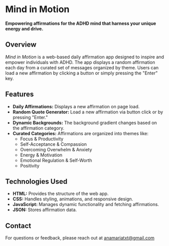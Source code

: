 # Mind in Motion

**Empowering affirmations for the ADHD mind that harness your unique energy and drive.**

## Overview

*Mind in Motion* is a web-based daily affirmation app designed to inspire and empower individuals with ADHD. The app displays a random affirmation each day from a curated set of messages organized by theme. Users can load a new affirmation by clicking a button or simply pressing the "Enter" key.

## Features

- **Daily Affirmations:** Displays a new affirmation on page load.
- **Random Quote Generator:** Load a new affirmation via button click or by pressing "Enter."
- **Dynamic Backgrounds:** The background gradient changes based on the affirmation category.
- **Curated Categories:** Affirmations are organized into themes like:
  - Focus & Productivity
  - Self-Acceptance & Compassion
  - Overcoming Overwhelm & Anxiety
  - Energy & Motivation
  - Emotional Regulation & Self-Worth
  - Positivity

## Technologies Used

- **HTML:** Provides the structure of the web app.
- **CSS:** Handles styling, animations, and responsive design.
- **JavaScript:** Manages dynamic functionality and fetching affirmations.
- **JSON:** Stores affirmation data.

## Contact

For questions or feedback, please reach out at anamariatxt@gmail.com

